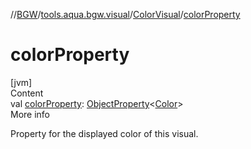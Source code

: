 //[BGW](../../../index.md)/[tools.aqua.bgw.visual](../index.md)/[ColorVisual](index.md)/[colorProperty](color-property.md)



# colorProperty  
[jvm]  
Content  
val [colorProperty](color-property.md): [ObjectProperty](../../tools.aqua.bgw.observable/-object-property/index.md)<[Color](https://docs.oracle.com/javase/8/docs/api/java/awt/Color.html)>  
More info  


Property for the displayed color of this visual.

  



